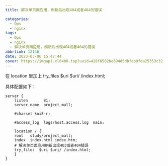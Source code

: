 ```yaml
---
title: 解决单页面应用，刷新后出现404或者404的错误

categories:
  - Ops
  - nginx
tags:
  - Ops
  - nginx
  - 解决单页面应用，刷新后出现404或者404的错误
abbrlink: 12146
date: 2023-03-06 15:47:44
cover: https://imgapi.xl0408.top?uuid=428f6502be694d6dbfeb9fda25353c32
---
```


在 location 里加上 try_files $uri $uri/ /index.html;

具体配置如下：

```shell
server {
    listen       81;
    server_name  project_mall;

    #charset koi8-r;

    #access_log  logs/host.access.log  main;

    location / {
    root   study/project_mall;
    index  index.html index.htm;
    # 解决单页面应用刷新出现403或者404错误
    try_files  $uri $uri/ /index.html;
    }
}
```